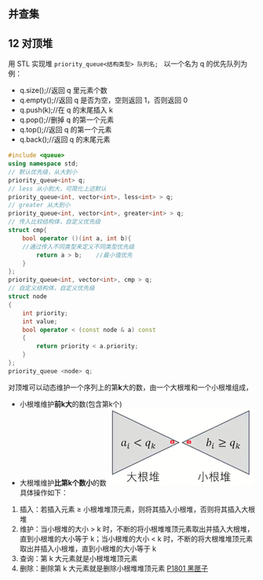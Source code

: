 ## 并查集

## 12 对顶堆
用 STL 实现堆
`priority_queue<结构类型> 队列名; `
以一个名为 q 的优先队列为例：
* q.size();//返回 q 里元素个数
* q.empty();//返回 q 是否为空，空则返回 1，否则返回 0
* q.push(k);//在 q 的末尾插入 k
* q.pop();//删掉 q 的第一个元素
* q.top();//返回 q 的第一个元素
* q.back();//返回 q 的末尾元素
```c++
#include <queue>
using namespace std;
// 默认优先级，从大到小
priority_queue<int> q;
// less 从小到大，可简化上述默认
priority_queue<int, vector<int>, less<int> > q;
// greater 从大到小
priority_queue<int, vector<int>, greater<int> > q;
// 传入比较结构体，自定义优先级
struct cmp{
    bool operator ()(int a, int b){    
    //通过传入不同类型来定义不同类型优先级
        return a > b;    //最小值优先
    }
};
priority_queue<int, vector<int>, cmp > q;
// 自定义结构体，自定义优先级
struct node
{
	int priority;
    int value;
    bool operator < (const node & a) const
    {
        return priority < a.priority;
    }
};
priority_queue <node> q;
```

对顶堆可以动态维护一个序列上的第**k**大的数，由一个大根堆和一个小根堆组成，
- 小根堆维护**前k大**的数(包含第k个)
- 大根堆维护**比第k个数小**的数
![](Images/Pasted%20image%2020240823194003.png)
具体操作如下：
1. 插入：若插入元素 $\geq$ 小根堆堆顶元素，则将其插入小根堆，否则将其插入大根堆
2. 维护：当小根堆的大小 > k 时，不断的将小根堆堆顶元素取出并插入大根堆，直到小根堆的大小等于 k；当小根堆的大小 < k 时，不断的将大根堆堆顶元素取出并插入小根堆，直到小根堆的大小等于 k
3. 查询：第 k 大元素就是小根堆堆顶元素
4. 删除：删除第 k 大元素就是删除小根堆堆顶元素
[P1801 黑匣子](https://www.luogu.com.cn/problem/P1801)

